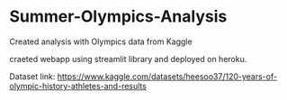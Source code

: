 # Summer-Olympics-Analysis
Created analysis with Olympics data from Kaggle


craeted webapp using streamlit library and deployed on heroku.


Dataset link: https://www.kaggle.com/datasets/heesoo37/120-years-of-olympic-history-athletes-and-results
